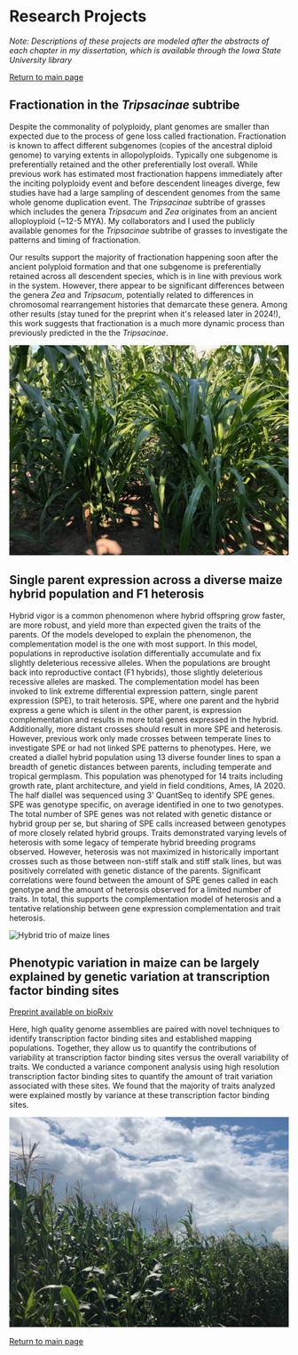# Research Projects

_Note: Descriptions of these projects are modeled after the abstracts of each chapter in my dissertation, which is available through the Iowa State University library_

[Return to main page](https://snodgras.github.io/)

## Fractionation in the _Tripsacinae_ subtribe

Despite the commonality of polyploidy, plant genomes are smaller than expected due to the process of gene loss called fractionation.
Fractionation is known to affect different subgenomes (copies of the ancestral diploid genome) to varying extents in allopolyploids. 
Typically one subgenome is preferentially retained and the other preferentially lost overall. 
While previous work has estimated most fractionation happens immediately after the inciting polyploidy event and before descendent lineages diverge, few studies have had a large sampling of descendent genomes from the same whole genome duplication event. 
The _Tripsacinae_ subtribe of grasses which includes the genera _Tripsacum_ and _Zea_ originates from an ancient alloployploid (~12-5 MYA).
My collaborators and I used the publicly available genomes for the _Tripsacinae_ subtribe of grasses to investigate the patterns and timing of fractionation. 

Our results support the majority of fractionation happening soon after the ancient polyploid formation and that one subgenome is preferentially retained across all descendent species, which is in line with previous work in the system. 
However, there appear to be significant differences between the genera _Zea_ and _Tripsacum_, potentially related to differences in chromosomal rearrangement histories that demarcate these genera. 
Among other results (stay tuned for the preprint when it's released later in 2024!), this work suggests that fractionation is a much more dynamic process than previously predicted in the the _Tripsacinae_.

![Teosintes grown in Iowa field conditions, summer of 2019](../assets/Ames_2019_July24_teosintes.jpeg)

## Single parent expression across a diverse maize hybrid population and F1 heterosis

Hybrid vigor is a common phenomenon where hybrid offspring grow faster, are more robust, and yield more than expected given the traits of the parents. 
Of the models developed to explain the phenomenon, the complementation model is the one with most support.
In this model, populations in reproductive isolation differentially accumulate and fix slightly deleterious recessive alleles. 
When the populations are brought back into reproductive contact (F1 hybrids), those slightly deleterious recessive alleles are masked.
The complementation model has been invoked to link extreme differential expression pattern, single parent expression (SPE), to trait heterosis. 
SPE, where one parent and the hybrid express a gene which is silent in the other parent, is expression complementation and results in more total genes expressed in the hybrid. 
Additionally, more distant crosses should result in more SPE and heterosis. 
However, previous work only made crosses between temperate lines to investigate SPE or had not linked SPE patterns to phenotypes. 
Here, we created a diallel hybrid population using 13 diverse founder lines to span a breadth of genetic distances between parents, including temperate and tropical germplasm. 
This population was phenotyped for 14 traits including growth rate, plant architecture, and yield in field conditions, Ames, IA 2020. 
The half diallel was sequenced using 3’ QuantSeq to identify SPE genes. 
SPE was genotype specific, on average identified in one to two genotypes. 
The total number of SPE genes was not related with genetic distance or hybrid group per se, but sharing of SPE calls increased between genotypes of more closely related hybrid groups. 
Traits demonstrated varying levels of heterosis with some legacy of temperate hybrid breeding programs observed. 
However, heterosis was not maximized in historically important crosses such as those between non-stiff stalk and stiff stalk lines, but was positively correlated with genetic distance of the parents. 
Significant correlations were found between the amount of SPE genes called in each genotype and the amount of heterosis observed for a limited number of traits. 
In total, this supports the complementation model of heterosis and a tentative relationship between gene expression complementation and trait heterosis.

![Hybrid trio of maize lines](../assets/Ames_2019_July11_CML333P39hybridtrio-1.jpeg)

## Phenotypic variation in maize can be largely explained by genetic variation at transcription factor binding sites
[Preprint available on bioRxiv](https://www.biorxiv.org/content/10.1101/2023.08.08.551183v1)

Here, high quality genome assemblies are paired with novel techniques to identify transcription factor binding sites and established mapping populations. 
Together, they allow us to quantify the contributions of variability at transcription factor binding sites versus the overall variability of traits. 
We conducted a variance component analysis using high resolution transcription factor binding sites to quantify the amount of trait variation associated with these sites. 
We found that the majority of traits analyzed were explained mostly by variance at these transcription factor binding sites.

![Row of corn against blue sky](assets/Ames_2019_Aug14_fieldoverviewbuffer.jpeg)

[Return to main page](https://snodgras.github.io/)
